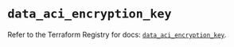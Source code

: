 # `data_aci_encryption_key`

Refer to the Terraform Registry for docs: [`data_aci_encryption_key`](https://registry.terraform.io/providers/ciscodevnet/aci/2.17.0/docs/data-sources/encryption_key).
